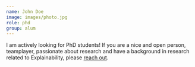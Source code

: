 ```yaml
---
name: John Doe
image: images/photo.jpg
role: phd
group: alum
---
```


I am actively looking for PhD students! If you are a nice and open person, teamplayer, passionate about research and have a background in research related to Explainability, please [reach out](https://explainablemachines.github.io/group_website/contact/).
